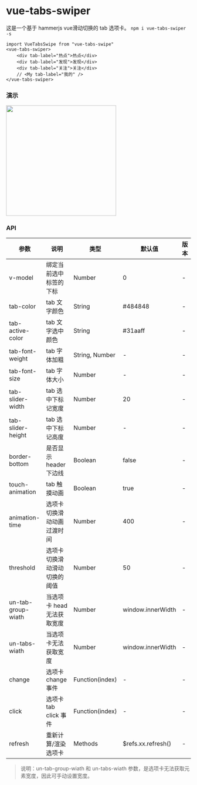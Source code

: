 # vue-tabs-swiper

这是一个基于 hammerjs vue滑动切换的 tab 选项卡。
`npm i vue-tabs-swiper -s`

```
import VueTabsSwipe from "vue-tabs-swipe"
<vue-tabs-swiper>
    <div tab-label="热点">热点</div>
    <div tab-label="发现">发现</div>
    <div tab-label="关注">关注</div>
    // <My tab-label="我的" />
</vue-tabs-swiper>
```

### 演示

<img src="https://github.com/clown-wyj/vue-tabs-swiper/blob/develop/1.jpg" controls="controls" width="300px" />

### API

| 参数               | 说明                         | 类型            | 默认值              | 版本 |
| ------------------ | ---------------------------- | --------------- | ------------------- | ---- |
| v-model            | 绑定当前选中标签的下标       | Number          | 0                   | -    |
| tab-color          | tab 文字颜色                 | String          | #484848             | -    |
| tab-active-color   | tab 文字选中颜色             | String          | #31aaff             | -    |
| tab-font-weight    | tab 字体加粗                 | String, Number  | -                   | -    |
| tab-font-size      | tab 字体大小                 | Number          | -                   | -    |
| tab-slider-width   | tab 选中下标记宽度           | Number          | 20                  | -    |
| tab-slider-height  | tab 选中下标记高度           | Number          | -                   | -    |
| border-bottom      | 是否显示 header 下边线       | Boolean         | false               | -    |
| touch-animation    | tab 触摸动画                 | Boolean         | true                | -    |
| animation-time     | 选项卡切换滑动动画过渡时间   | Number          | 400                 | -    |
| threshold          | 选项卡切换滑动滑动切换的阈值 | Number          | 50                  | -    |
| un-tab-group-wiath | 当选项卡 head 无法获取宽度   | Number          | window.innerWidth   | -    |
| un-tabs-wiath      | 当选项卡无法获取宽度         | Number          | window.innerWidth   | -    |
| change             | 选项卡 change 事件           | Function(index) | -                   | -    |
| click              | 选项卡 tab click 事件        | Function(index) | -                   | -    |
| refresh            | 重新计算/渲染选项卡          | Methods         | \$refs.xx.refresh() | -    |

> 说明：un-tab-group-wiath 和 un-tabs-wiath 参数，是选项卡无法获取元素宽度，因此可手动设置宽度。

